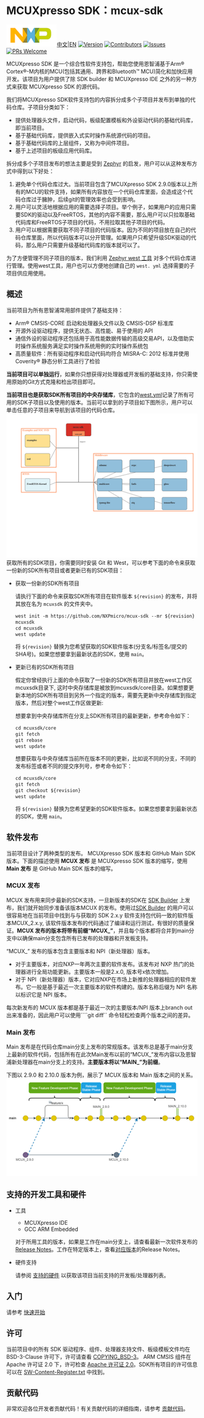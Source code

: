 # MCUXpresso SDK：mcux-sdk

![NXP_logo](docs/nxp_logo_small.png)[中文](./README_CN.md)|[EN](./README.md)
[![Version](https://img.shields.io/github/v/release/NXPMicro/mcux-sdk)](https://github.com/NXPmicro/mcux-sdk/releases/latest)
[![Contributors](https://img.shields.io/github/contributors/NXPMicro/mcux-sdk)](https://github.com/NXPmicro/mcux-sdk/graphs/contributors)
[![Issues](https://img.shields.io/github/issues/NXPMicro/mcux-sdk)](https://github.com/NXPmicro/mcux-sdk/issues)
[![PRs Welcome](https://img.shields.io/badge/PRs-welcome-brightgreen.svg?style=flat-square)](https://github.com/NXPmicro/mcux-sdk/pulls)

MCUXpresso SDK 是一个综合性软件支持包，帮助您使用恩智浦基于Arm® Cortex®-M内核的MCU(包括其通用、跨界和Bluetooth™ MCU)简化和加快应用开发。该项目为用户提供了除 SDK builder 和 MCUXpresso IDE 之外的另一种方式来获取 MCUXpresso SDK 的源代码。

我们将MCUXpresso SDK软件支持包的内容拆分成多个子项目并发布到单独的代码仓库。子项目分类如下：
* 提供处理器头文件，启动代码，板级配置模板和外设驱动代码的基础代码库，即当前项目。
* 基于基础代码库，提供嵌入式实时操作系统源代码的项目。
* 基于基础代码库的上层组件，又称为中间件项目。
* 基于上述项目的板级应用代码库。

拆分成多个子项目发布的想法主要是受到 [Zephyr](https://github.com/zephyrproject-rtos/zephyr) 的启发，用户可以从这种发布方式中得到以下好处：

1. 避免单个代码仓库过大。当前项目包含了MCUXpresso SDK 2.9.0版本以上所有的MCU的软件支持，如果所有内容放在一个代码仓库里面，会造成这个代码仓库过于臃肿，后续git的管理效率也会受到影响。
2. 用户可以灵活地根据应用的需要选择子项目。举个例子，如果用户的应用只需要SDK的驱动以及FreeRTOS，其他的内容不需要，那么用户可以只拉取基础代码库和FreeRTOS子项目的代码，不用拉取其他子项目的代码。
3. 用户可以根据需要获取不同子项目的代码版本。因为不同的项目放在自己的代码仓库里面，所以代码版本可以分开管理。如果用户只希望升级SDK驱动的代码，那么用户只需要升级基础代码库的版本就可以了。

为了方便管理不同子项目的版本，我们利用 [Zephyr west 工具](https://docs.zephyrproject.org/latest/guides/west/index.html) 对多个代码仓库进行管理。使用west工具，用户也可以方便地创建自己的 ```west. yml``` 选择需要的子项目供应用使用。

## 概述
当前项目为所有恩智浦常用部件提供了基础支持：

* Arm® CMSIS-CORE 启动和处理器头文件以及 CMSIS-DSP 标准库
* 开源外设驱动程序，提供无状态、高性能、易于使用的 API
* 通信外设的驱动程序还包括用于高性能数据传输的高级交易API，以及借助实时操作系统服务满足实时操作系统用例的实时操作系统包
* 高质量软件：所有驱动程序和启动代码均符合 MISRA-C: 2012 标准并使用 Coverity® 静态分析工具进行了检验

**当前项目可以单独运行**，如果你只想获得对处理器或开发板的基础支持，你只需使用原始的Git方式克隆和检出项目即可。

**当前项目也是获取SDK所有项目的中央存储库**，它包含的[west.yml](https://github.com/NXPmicro/mcux-sdk/blob/main/west.yml)记录了所有可用的SDK子项目以及使用的版本。当前可以拿到的子项目如下图所示，用户可以单击任意的子项目来导航到该项目的代码仓库。
[![MCUXSDK Graph](docs/sdk_graph.svg)](https://htmlpreview.github.io/?https://github.com/NXPmicro/mcux-sdk/blob/main/docs/sdk_graph.html)
获取所有的SDK项目，你需要同时安装 Git 和 West，可以参考下面的命令来获取一份新的SDK所有项目或者更新已有的SDK项目：
* 获取一份新的SDK所有项目
    
    请执行下面的命令来获取SDK所有项目在软件版本 ```${revision}``` 的发布，并将其放在名为 ```mcuxsdk``` 的文件夹中。

    ```
    west init -m https://github.com/NXPmicro/mcux-sdk --mr ${revision} mcuxsdk
    cd mcuxsdk
    west update
    ```

    将 ```${revision}``` 替换为您希望获取的SDK软件版本(分支名/标签名/提交的SHA号)。如果您想要拿到最新状态的SDK，使用 ```main```。

* 更新已有的SDK所有项目
    
    假定你曾经执行上面的命令获取了一份新的SDK所有项目并放在west工作区mcuxsdk目录下, 这时中央存储库是被放到mcuxsdk/core目录。如果想要更新本地的SDK所有项目到另外一个指定的版本，需要先更新中央存储库到指定版本，然后对整个west工作区做更新:
    
    想要拿到中央存储库所在分支上SDK所有项目的最新更新，参考命令如下：
     ```
    cd mcuxsdk/core
    git fetch
    git rebase
    west update
    ```
    想要获取与中央存储库当前所在版本不同的更新，比如说不同的分支，不同的发布标签或者不同的提交序列号，参考命令如下：    
    ```
    cd mcuxsdk/core
    git fetch
    git checkout ${revision}
    west update
    ```
    将 ```${revision}``` 替换为您希望更新的SDK软件版本。如果您想要拿到最新状态的SDK，使用 ```main```。

## 软件发布
当前项目设计了两种类型的发布。 MCUXpresso SDK 版本和 GitHub Main SDK 版本。下面的描述使用 **MCUX 发布** 是 MCUXpresso SDK 版本的缩写，使用 **Main 发布** 是 GitHub Main SDK 版本的缩写。

### MCUX 发布
MCUX 发布用来同步最新的SDK支持，一旦新版本的SDK在 [SDK Builder](http://mcuxpresso.nxp.com/) 上发布，我们就开始同步准备该版本MCUX 的发布。使用过[SDK Builder](http://mcuxpresso.nxp.com/) 的用户可以很容易地在当前项目中找到与与获取的 SDK 2.x.y 软件支持包代码一致的软件版本MCUX_2.x.y, 该软件版本发布的代码通过了编译和运行测试，有很好的质量保证。**MCUX 发布的版本将带有前缀“MCUX_”**，并且每个版本都将合并到main分支中以确保main分支包含所有已发布的处理器和开发板支持。

“MCUX_” 发布的版本包含主要版本和 NPI（新处理器）版本。
* 对于主要版本，对应NXP一年两次主要的软件发布。该发布对 NXP 热门的处理器进行全局功能更新。主要版本一般是2.x.0, 版本号x依次增加。
* 对于 NPI（新处理器）版本，它对应NXP在市场上新推的处理器相应的软件发布。它一般是基于最近一次主要版本的软件构建的。版本名称后缀为 NPI 名称以标识它是 NPI 版本。

每次新发布的 MCUX 版本都是基于最近一次的主要版本/NPI 版本上branch out出来准备的，因此用户可以使用````git diff`` 命令轻松检查两个版本之间的差异。

### Main 发布
Main 发布是在代码仓库main分支上发布的常规版本。该发布总是基于main分支上最新的软件代码，包括所有在此次Main发布以前的“MCUX_”发布内容以及恩智浦新处理器在main分支上的支持。**主要版本将以“MAIN_”为前缀**。

下图以 2.9.0 和 2.10.0 版本为例，展示了 MCUX 版本和 Main 版本之间的关系。
![发布介绍](docs/Getting_Started/images/github_release_introduction.png)

## 支持的开发工具和硬件
* 工具
    * MCUXpresso IDE
    * GCC ARM Embedded

    对于所用工具的版本，如果是工作在main分支上，请查看最新一次软件发布的 [Release Notes](https://github.com/NXPmicro/mcux-sdk/releases/latest)。工作在特定版本上，查看[对应版本](https://github.com/NXPmicro/mcux-sdk/tags)的Release Notes。
* 硬件支持

    请参阅 [支持的硬件](docs/supported_development_systems_CN.md) 以获取该项目当前支持的开发板/处理器列表。

## 入门
请参考 [快速开始](docs/Getting_Started_CN.md)

## 许可
当前项目中的所有 SDK 驱动程序、组件、处理器支持文件、板级模板文件均在 BSD-3-Clause 许可下，许可请查看 [COPYING_BSD-3](COPYING-BSD-3)。 ARM CMSIS 组件在 Apache 许可证 2.0 下，许可检查 [Apache 许可证 2.0](CMSIS/LICENSE.txt)。SDK所有项目的许可信息可以在 [SW-Content-Register.txt](SW-Content-Register.txt) 中找到。

## 贡献代码
非常欢迎各位开发者贡献代码！有关贡献代码的详细指南，请参考 [贡献代码](CONTRIBUTING_CN.md)。
